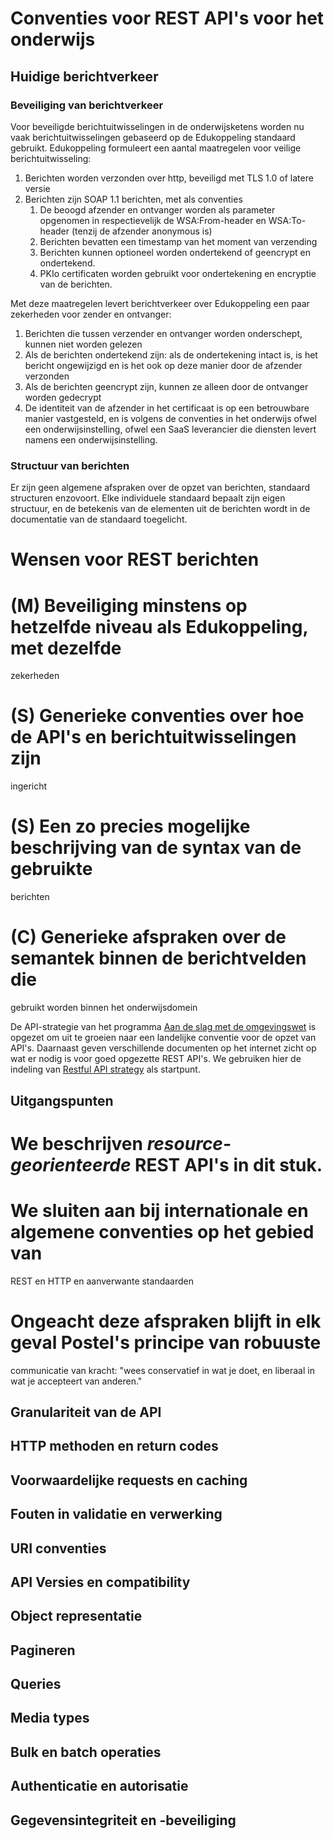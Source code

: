 # Conventies voor REST API's voor het onderwijs #

## Huidige berichtverkeer ##

### Beveiliging van berichtverkeer ###
Voor beveiligde berichtuitwisselingen in de onderwijsketens worden nu vaak
berichtuitwisselingen gebaseerd op de Edukoppeling standaard gebruikt.
Edukoppeling formuleert een aantal maatregelen voor veilige berichtuitwisseling:
  1. Berichten worden verzonden over http, beveiligd met TLS 1.0 of latere versie
  2. Berichten zijn SOAP 1.1 berichten, met als conventies
        1. De beoogd afzender en ontvanger worden als parameter opgenomen in
          respectievelijk de WSA:From-header en WSA:To- header (tenzij de afzender
          anonymous is)
        2. Berichten bevatten een timestamp van het moment van verzending
        3. Berichten kunnen optioneel worden ondertekend of geencrypt en
          ondertekend.
        4. PKIo certificaten worden gebruikt voor ondertekening en encryptie van de
          berichten.

Met deze maatregelen levert berichtverkeer over Edukoppeling een paar zekerheden
voor zender en ontvanger:
  1. Berichten die tussen verzender en ontvanger worden onderschept, kunnen niet
    worden gelezen
  2. Als de berichten ondertekend zijn: als de ondertekening intact is, is het
  bericht ongewijzigd en is het ook op deze manier door de afzender verzonden
  3. Als de berichten geencrypt zijn, kunnen ze alleen door de ontvanger worden
  gedecrypt
  3. De identiteit van de afzender in het certificaat is op een betrouwbare
  manier vastgesteld, en is volgens de conventies in het onderwijs ofwel een
  onderwijsinstelling, ofwel een SaaS leverancier die diensten levert namens een
  onderwijsinstelling.

### Structuur van berichten ###
Er zijn geen algemene afspraken over de opzet van berichten, standaard
structuren enzovoort. Elke individuele standaard bepaalt zijn eigen structuur,
en de betekenis van de elementen uit de berichten wordt in de documentatie van
de standaard toegelicht.

# Wensen voor REST berichten #

  # (M) Beveiliging minstens op hetzelfde niveau als Edukoppeling, met dezelfde
  zekerheden
  # (S) Generieke conventies over hoe de API's en berichtuitwisselingen zijn
  ingericht
  # (S) Een zo precies mogelijke beschrijving van de syntax van de gebruikte
  berichten
  # (C) Generieke afspraken over de semantek binnen de berichtvelden die
  gebruikt worden binnen het onderwijsdomein

De API-strategie van het programma [Aan de slag met de
omgevingswet](https://aandeslagmetdeomgevingswet.nl/digitaal-stelsel/documenten/documenten/api-uri-strategie/)
is opgezet om uit te groeien naar een landelijke conventie voor de opzet van
API's. Daarnaast geven verschillende documenten op het internet zicht op wat
er nodig is voor goed opgezette REST API's. We gebruiken hier de indeling van
[Restful API
strategy](https://github.com/restfulapi/api-strategy/blob/master/README.md) als
startpunt.

## Uitgangspunten ##

  # We beschrijven *resource-georienteerde* REST API's in dit stuk.
  # We sluiten aan bij internationale en algemene conventies op het gebied van
  REST en HTTP en aanverwante standaarden
  # Ongeacht deze afspraken blijft in elk geval Postel's principe van robuuste
  communicatie van kracht: "wees conservatief in wat je doet, en liberaal in wat
  je accepteert van anderen."

## Granulariteit van de API ##

## HTTP methoden en return codes ##

## Voorwaardelijke requests en caching ##

## Fouten in validatie en verwerking ##

## URI conventies ##

## API Versies en compatibility ##

## Object representatie ##

## Pagineren ##

## Queries ##

## Media types ##

## Bulk en batch operaties ##

## Authenticatie en autorisatie ##

## Gegevensintegriteit en -beveiliging ##
